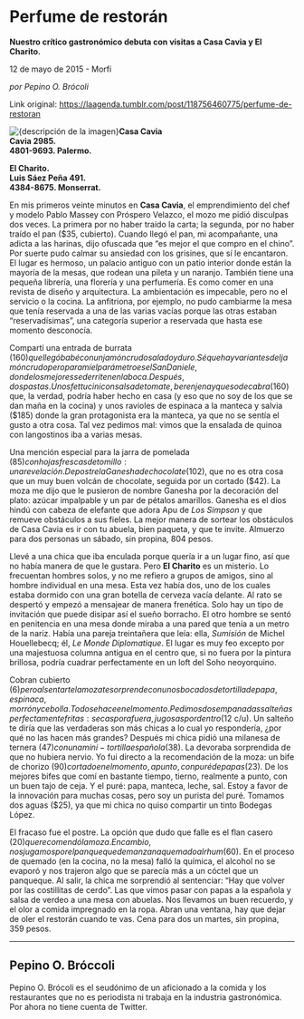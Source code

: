 # Perfume de restorán

**Nuestro crítico gastronómico debuta con visitas a Casa Cavia y El Charito.**

12 de mayo de 2015 - Morfi

_por Pepino O. Brócoli_

Link original: https://laagenda.tumblr.com/post/118756460775/perfume-de-restoran

![{descripción de la imagen}](https://64.media.tumblr.com/e8a334852bb5dda72ea6c0a32096823b/tumblr_inline_pk0fmvsyvq1t6q87u_500.jpg)**Casa Cavia  
Cavia 2985.  
4801-9693. Palermo.**

**El Charito.  
**Luis Sáez Peña 491.  
4384-8675. Monserrat.****

En mis primeros veinte minutos en **Casa Cavia**, el emprendimiento del chef y modelo Pablo Massey con Próspero Velazco, el mozo me pidió disculpas dos veces. La primera por no haber traído la carta; la segunda, por no haber traído el pan ($35, cubierto). Cuando llegó el pan, mi acompañante, una adicta a las harinas, dijo ofuscada que “es mejor el que compro en el chino”. Por suerte pudo calmar su ansiedad con los grisines, que sí le encantaron. El lugar es hermoso, un palacio antiguo con un patio interior donde están la mayoría de la mesas, que rodean una pileta y un naranjo. También tiene una pequeña librería, una florería y una perfumería. Es como comer en una revista de diseño y arquitectura. La ambientación es impecable, pero no el servicio o la cocina. La anfitriona, por ejemplo, no pudo cambiarme la mesa que tenía reservada a una de las varias vacías porque las otras estaban “reservadísimas”, una categoría superior a reservada que hasta ese momento desconocía.

Compartí una entrada de burrata ($160) que llegó babé con un jamón crudo salado y duro. Sé que hay variantes del jamón crudo pero para mí el parámetro es el San Daniele, donde los mejores se derriten en la boca. Después, dos pastas. Unos fettucini con salsa de tomate, berenjena y queso de cabra ($160) que, la verdad, podría haber hecho en casa (y eso que no soy de los que se dan maña en la cocina) y unos ravioles de espinaca a la manteca y salvia ($185) donde la gran protagonista era la manteca, ya que no se sentía el gusto a otra cosa. Tal vez pedimos mal: vimos que la ensalada de quinoa con langostinos iba a varias mesas. 

Una mención especial para la jarra de pomelada ($85) con hojas frescas de tomillo: una revelación. De postre la Ganesha de chocolate ($102), que no es otra cosa que un muy buen volcán de chocolate, seguida por un cortado ($42). La moza me dijo que le pusieron de nombre Ganesha por la decoración del plato: azúcar impalpable y un par de pétalos amarillos. Ganesha es el dios hindú con cabeza de elefante que adora Apu de *Los Simpson* y que remueve obstáculos a sus fieles. La mejor manera de sortear los obstáculos de Casa Cavia es ir con tu abuela, bien paqueta, y que te invite. Almuerzo para dos personas un sábado, sin propina, 804 pesos.

Llevé a una chica que iba enculada porque quería ir a un lugar fino, así que no había manera de que le gustara. Pero **El Charito** es un misterio. Lo frecuentan hombres solos, y no me refiero a grupos de amigos, sino al hombre individual en una mesa. Esta vez había dos, uno de los cuales estaba dormido con una gran botella de cerveza vacía delante. Al rato se despertó y empezó a mensajear de manera frenética. Solo hay un tipo de invitación que puede disipar así el sueño borracho. El otro hombre se sentó en penitencia en una mesa donde miraba a una pared que tenía a un metro de la nariz. Había una pareja treintañera que leía: ella, *Sumisión* de Michel Houellebecq; él, *Le Monde Diplomatique*. El lugar es muy feo excepto por una majestuosa columna antigua en el centro que, si no fuera por la pintura brillosa, podría cuadrar perfectamente en un loft del Soho neoyorquino.

Cobran cubierto ($6) pero al sentarte la moza te sorprende con unos bocados de tortilla de papa, espinaca, morrón y cebolla. Todo se hace en el momento. Pedimos dos empanadas salteñas perfectamente fritas: secas por afuera, jugosas por dentro ($12 c/u). Un salteño te diría que las verdaderas son más chicas a lo cual yo respondería, ¿por qué no las hacen más grandes? Después mi chica pidió una milanesa de ternera ($47) con una mini-tortilla española ($38). La devoraba sorprendida de que no hubiera nervio. Yo fui directo a la recomendación de la moza: un bife de chorizo ($90) cortado en el momento, a punto, con puré de papas ($23). De los mejores bifes que comí en bastante tiempo, tierno, realmente a punto, con un buen tajo de ceja. Y el puré: papa, manteca, leche, sal. Estoy a favor de la innovación para muchas cosas, pero soy un purista del puré. Tomamos dos aguas ($25), ya que mi chica no quiso compartir un tinto Bodegas López.

El fracaso fue el postre. La opción que dudo que falle es el flan casero ($20) que recomendó la moza. En cambio, nos jugamos por el panqueque de manzana quemado al rhum ($60). En el proceso de quemado (en la cocina, no la mesa) falló la química, el alcohol no se evaporó y nos trajeron algo que se parecía más a un cóctel que un panqueque. Al salir, la chica me sorprendió al sentenciar: “Hay que volver por las costillitas de cerdo”. Las que vimos pasar con papas a la española y salsa de verdeo a una mesa con abuelas. Nos llevamos un buen recuerdo, y el olor a comida impregnado en la ropa. Abran una ventana, hay que dejar de oler el restorán cuando te vas. Cena para dos un martes, sin propina, 359 pesos.

  




---

 Pepino O. Bróccoli
-------------------

 Pepino O. Brócoli es el seudónimo de un aficionado a la comida y los restaurantes que no es periodista ni trabaja en la industria gastronómica. Por ahora no tiene cuenta de Twitter. 

